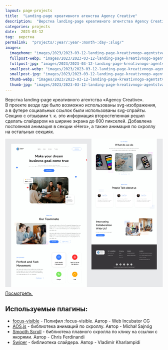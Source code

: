 ```yaml
---
layout: page-projects
title:  "Landing-page креативного агенства Agency Creative"
description:  "Верстка landing-page креативного агентства Agency Creative"
categories: projects
date:  2023-03-12
tag:  верстка
permalink:  "projects/:year/:year-:month-:day-:slug/"
images:
  imagehome: "images/2023/2023-03-12-landing-page-kreativnogo-agentstva-agency-creative/1.jpg" #968x544
  fullpost-webp: "images/2023/2023-03-12-landing-page-kreativnogo-agentstva-agency-creative/1.webp" #968x544
  fullpost-jpg: "images/2023/2023-03-12-landing-page-kreativnogo-agentstva-agency-creative/1.jpg" #968x544
  smallpost-webp: "images/2023/2023-03-12-landing-page-kreativnogo-agentstva-agency-creative/small-post.webp" #436x244
  smallpost-jpg: "images/2023/2023-03-12-landing-page-kreativnogo-agentstva-agency-creative/small-post.jpg" #436x244
  thumb-webp: "images/2023/2023-03-12-landing-page-kreativnogo-agentstva-agency-creative/thumb-post.webp" #248x140
  thumb-jpg: "images/2023/2023-03-12-landing-page-kreativnogo-agentstva-agency-creative/thumb-post.jpg" #248x140
---
```


<p>Верстка <nobr>landing-page</nobr> креативного агентства &laquo;Agency Creative&raquo;. В&nbsp;проекте везде где было возможно использованы <nobr>svg-изображения</nobr>, а&nbsp;в&nbsp;футере социальных ссылок были использованы <nobr>svg-спрайты</nobr>. Секцию с&nbsp;отзывами <nobr>т. к.</nobr> это информация второстепенная решил сделать слайдером на&nbsp;ширине экрана до&nbsp;600 пикселей. Добавлена постоянная анимация в&nbsp;секции &laquo;Hero&raquo;, а&nbsp;также анимация по&nbsp;скроллу на&nbsp;остальных секциях.</p>

<img src="images/2023/2023-03-12-landing-page-kreativnogo-agentstva-agency-creative/agency-creative-preview.jpg">

<div class="full-article__button">
  <a class="button" rel="nofollow noreferrer noopener" target="_blank" href="https://lorsalio7.github.io/agency-creative/dist">Посмотреть
    <svg class="button__icon button__icon--right" width="22" height="22">
      <use xlink:href="img/sprite.svg#new-tab-ic"></use>
    </svg>
  </a>
</div>

<h2>Используемые плагины:</h2>

<ul>
  <li><a href="https://github.com/WICG/focus-visible/" rel="nofollow">focus-visible</a> - Полифил :focus-visible. Автор - Web Incubator CG</li>
  <li><a href="https://michalsnik.github.io/aos/" rel="nofollow">AOS.js</a> - библиотека анимаций по скроллу. Автор - Michał Sajnóg</li>
  <li><a href="https://github.com/cferdinandi/smooth-scroll" rel="nofollow">Smooth Scroll</a> - библиотека плавного скролла по клику на ссылки с якорями. Автор - Chris Ferdinandi</li>
  <li><a href="https://swiperjs.com/" rel="nofollow">Swiper</a> - библиотека слайдера. Автор - Vladimir Kharlampidi</li>
</ul>